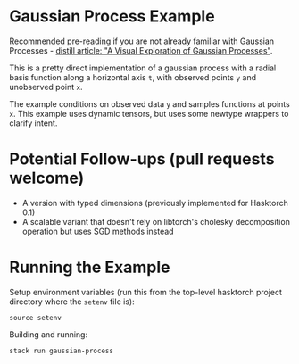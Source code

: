 # Gaussian Process Example

Recommended pre-reading if you are not already familiar with Gaussian 
Processes - [distill article: "A Visual Exploration of Gaussian 
Processes"](https://distill.pub/2019/visual-exploration-gaussian-processes/).

This is a pretty direct implementation of a gaussian process with a radial
basis function along a horizontal axis `t`, with observed points `y` and
unobserved point `x`.

The example conditions on observed data `y` and samples functions at points
`x`. This example uses dynamic tensors, but uses some newtype wrappers to
clarify intent.

# Potential Follow-ups (pull requests welcome)

- A version with typed dimensions (previously implemented for Hasktorch 0.1)
- A scalable variant that doesn't rely on libtorch's cholesky decomposition 
operation but uses SGD methods instead

# Running the Example

Setup environment variables (run this from the top-level hasktorch project 
directory where the `setenv` file is):

```
source setenv
```

Building and running:

```
stack run gaussian-process
```
